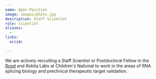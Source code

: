 ```yaml
---
name: Open Position
image: images/photo.jpg
description: Staff Scientist
role: scientist
aliases:
  - 
links:
  orcid: 
  
---
```


We are actively recruiting a Staff Scientist or Postdoctoral Fellow in the [Rood](https://lnkd.in/erWqs5zN) and Rokita Labs at Children's National to work in the areas of RNA splicing biology and preclinical therapeutic target validation.
